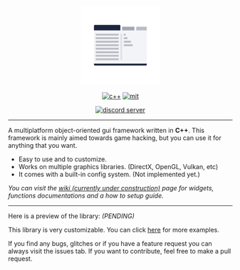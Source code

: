<p align="center">
  <img width="178" src="resources/fgui_logo.png" alt="logo">
</p>

<p align="center">
    <a href="https://en.wikipedia.org/wiki/C%2B%2B"><img src="https://img.shields.io/badge/language-C++-red?style=for-the-badge" alt="c++"></a>
      <a href="https://github.com/otvv/fgui/blob/master/LICENSE"><img src="https://img.shields.io/badge/license-MIT-yellowgreen?style=for-the-badge" alt="mit"></a>
</p>

<p align="center"> 
  <a href="https://discord.gg/jF3psdk"><img width="275" src="https://discordapp.com/api/guilds/626007641037996073/widget.png?style=banner2" alt="discord server"></a>
</p>

***

A multiplatform object-oriented gui framework written in **C++**. This framework is mainly aimed towards game hacking, but you can use it for anything that you want.

* Easy to use and to customize.
* Works on multiple graphics libraries. (DirectX, OpenGL, Vulkan, etc)
* It comes with a built-in config system. (Not implemented yet.)

_You can visit the [wiki (currently under construction)](https://github.com/otvv/fgui/wiki) page for widgets, functions documentations and a how to setup guide._

***

Here is a preview of the library: _(PENDING)_

This library is very customizable. You can click [here](https://github.com/otvv/fgui/tree/master/resources) for more examples.

If you find any bugs, glitches or if you have a feature request you can always visit the issues tab. 
If you want to contribute, feel free to make a pull request.
